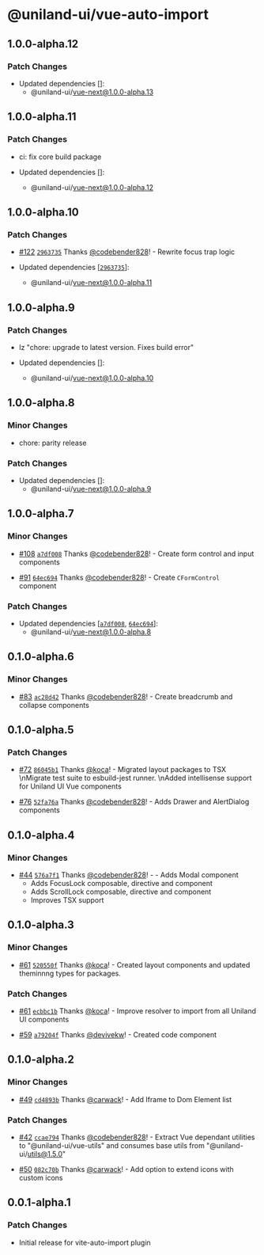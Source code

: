 # @uniland-ui/vue-auto-import

## 1.0.0-alpha.12

### Patch Changes

- Updated dependencies []:
  - @uniland-ui/vue-next@1.0.0-alpha.13

## 1.0.0-alpha.11

### Patch Changes

- ci: fix core build package

- Updated dependencies []:
  - @uniland-ui/vue-next@1.0.0-alpha.12

## 1.0.0-alpha.10

### Patch Changes

- [#122](https://github.com/uniland-ui/uniland-ui-vue-next/pull/122) [`2963735`](https://github.com/uniland-ui/uniland-ui-vue-next/commit/29637355d6e37257e7ce43c10851049aba229359) Thanks [@codebender828](https://github.com/codebender828)! - Rewrite focus trap logic

- Updated dependencies [[`2963735`](https://github.com/uniland-ui/uniland-ui-vue-next/commit/29637355d6e37257e7ce43c10851049aba229359)]:
  - @uniland-ui/vue-next@1.0.0-alpha.11

## 1.0.0-alpha.9

### Patch Changes

- lz "chore: upgrade to latest version. Fixes build error"

- Updated dependencies []:
  - @uniland-ui/vue-next@1.0.0-alpha.10

## 1.0.0-alpha.8

### Minor Changes

- chore: parity release

### Patch Changes

- Updated dependencies []:
  - @uniland-ui/vue-next@1.0.0-alpha.9

## 1.0.0-alpha.7

### Minor Changes

- [#108](https://github.com/uniland-ui/uniland-ui-vue-next/pull/108) [`a7df008`](https://github.com/uniland-ui/uniland-ui-vue-next/commit/a7df008af57158fbd9240645d4177cf862ca764d) Thanks [@codebender828](https://github.com/codebender828)! - Create form control and input components

* [#91](https://github.com/uniland-ui/uniland-ui-vue-next/pull/91) [`64ec694`](https://github.com/uniland-ui/uniland-ui-vue-next/commit/64ec694a67bf0932ad8d7569cf4347cd1da48513) Thanks [@codebender828](https://github.com/codebender828)! - Create `CFormControl` component

### Patch Changes

- Updated dependencies [[`a7df008`](https://github.com/uniland-ui/uniland-ui-vue-next/commit/a7df008af57158fbd9240645d4177cf862ca764d), [`64ec694`](https://github.com/uniland-ui/uniland-ui-vue-next/commit/64ec694a67bf0932ad8d7569cf4347cd1da48513)]:
  - @uniland-ui/vue-next@1.0.0-alpha.8

## 0.1.0-alpha.6

### Minor Changes

- [#83](https://github.com/uniland-ui/uniland-ui-vue-next/pull/83) [`ac28d42`](https://github.com/uniland-ui/uniland-ui-vue-next/commit/ac28d4217c3afb83383801316876f982163c5f5c) Thanks [@codebender828](https://github.com/codebender828)! - Create breadcrumb and collapse components

## 0.1.0-alpha.5

### Patch Changes

- [#72](https://github.com/uniland-ui/uniland-ui-vue-next/pull/72) [`86045b1`](https://github.com/uniland-ui/uniland-ui-vue-next/commit/86045b1c34a21c05f93015489a461887beffee27) Thanks [@koca](https://github.com/koca)! - Migrated layout packages to TSX \nMigrate test suite to esbuild-jest runner. \nAdded intellisense support for Uniland UI Vue components

* [#76](https://github.com/uniland-ui/uniland-ui-vue-next/pull/76) [`52fa76a`](https://github.com/uniland-ui/uniland-ui-vue-next/commit/52fa76ab461cf53ac619bcab0e591fe525a7a30b) Thanks [@codebender828](https://github.com/codebender828)! - Adds Drawer and AlertDialog components

## 0.1.0-alpha.4

### Minor Changes

- [#44](https://github.com/uniland-ui/uniland-ui-vue-next/pull/44) [`576a7f1`](https://github.com/uniland-ui/uniland-ui-vue-next/commit/576a7f12c179852ebfd9ee1905764357d7698dd6) Thanks [@codebender828](https://github.com/codebender828)! - - Adds Modal component
  - Adds FocusLock composable, directive and component
  - Adds ScrollLock composable, directive and component
  - Improves TSX support

## 0.1.0-alpha.3

### Minor Changes

- [#61](https://github.com/uniland-ui/uniland-ui-vue-next/pull/61) [`520550f`](https://github.com/uniland-ui/uniland-ui-vue-next/commit/520550f0a233af45d83a5dd49907646422b39eb9) Thanks [@koca](https://github.com/koca)! - Created layout components and updated theminnng types for packages.

### Patch Changes

- [#61](https://github.com/uniland-ui/uniland-ui-vue-next/pull/61) [`ecbbc1b`](https://github.com/uniland-ui/uniland-ui-vue-next/commit/ecbbc1b8b01ef849a7278127788d8f26ca3e3dd4) Thanks [@koca](https://github.com/koca)! - Improve resolver to import from all Uniland UI components

* [#59](https://github.com/uniland-ui/uniland-ui-vue-next/pull/59) [`a79204f`](https://github.com/uniland-ui/uniland-ui-vue-next/commit/a79204f8a6786fdb6456632350480a14e17ad345) Thanks [@devivekw](https://github.com/devivekw)! - Created code component

## 0.1.0-alpha.2

### Minor Changes

- [#49](https://github.com/uniland-ui/uniland-ui-vue-next/pull/49) [`cd4893b`](https://github.com/uniland-ui/uniland-ui-vue-next/commit/cd4893b6a27df39b59066c6e1d714b3830cf41bd) Thanks [@carwack](https://github.com/carwack)! - Add Iframe to Dom Element list

### Patch Changes

- [#42](https://github.com/uniland-ui/uniland-ui-vue-next/pull/42) [`ccae794`](https://github.com/uniland-ui/uniland-ui-vue-next/commit/ccae794937096c98b50dd5b72ac21856bd0e0e67) Thanks [@codebender828](https://github.com/codebender828)! - Extract Vue dependant utilities to "@uniland-ui/vue-utils" and consumes base utils from "@uniland-ui/utils@1.5.0"

* [#50](https://github.com/uniland-ui/uniland-ui-vue-next/pull/50) [`082c70b`](https://github.com/uniland-ui/uniland-ui-vue-next/commit/082c70b03bd0e07704e1285592f515b3a43073b4) Thanks [@carwack](https://github.com/carwack)! - Add option to extend icons with custom icons

## 0.0.1-alpha.1

### Patch Changes

- Initial release for vite-auto-import plugin
